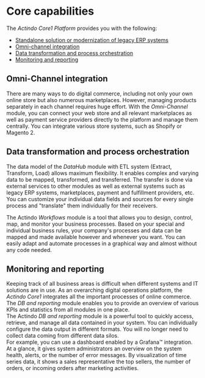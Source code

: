 # Core capabilities

The *Actindo Core1 Platform* provides you with the following:
- [Standalone solution or modernization of legacy ERP systems](md#standalone-solution-or-modernization-of-legacy-erp-systems)
- [Omni-channel integration](#omni-channel-orchestration)
- [Data transformation and process orchestration](#data-transformation-and-process-orchestration)
- [Monitoring and reporting](#monitoring-and-reporting)
 



## Omni-Channel integration

There are many ways to do digital commerce, including not only your own online store but also numerous marketplaces. However, managing products separately in each channel requires huge effort. With the *Omni-Channel* module, you can connect your web store and all relevant marketplaces as well as payment service providers directly to the platform and manage them centrally. You can integrate various store systems, such as Shopify or Magento 2.

## Data transformation and process orchestration

The data model of the *DataHub* module with ETL system (Extract, Transform, Load) allows maximum flexibility. It enables complex and varying data to be mapped, transformed, and transferred. The transfer is done via external services to other modules as well as external systems such as legacy ERP systems, marketplaces, payment and fulfillment providers, etc. 
You can customize your individual data fields and sources for every single process and "translate" them individually for their receivers.  

The Actindo *Workflows* module is a tool that allows you to design, control, map, and monitor your business processes. Based on your special and individual business rules, your company's processes and data can be mapped and made available however and whenever you want. You can easily adapt and automate processes in a graphical way and almost without any code needed. 


## Monitoring and reporting

Keeping track of all business areas is difficult when different systems and IT solutions are in use. As an overarching digital operations platform, the *Actindo Core1* integrates all the important processes of online commerce. The *DB and reporting* module enables you to provide an overview of various KPIs and statistics from all modules in one place.   
The Actindo *DB and reporting* module is a powerful tool to quickly access, retrieve, and manage all data contained in your system. You can individually configure the data output in different formats. You will no longer need to collect data coming from different data silos.    
For example, you can use a dashboard enabled by a Grafana&trade; integration. At a glance, it gives system administrators an overview on the system health, alerts, or the number of error messages. By visualization of time series data, it shows a sales representative the top sellers, the number of orders, or incoming orders after marketing activities.




